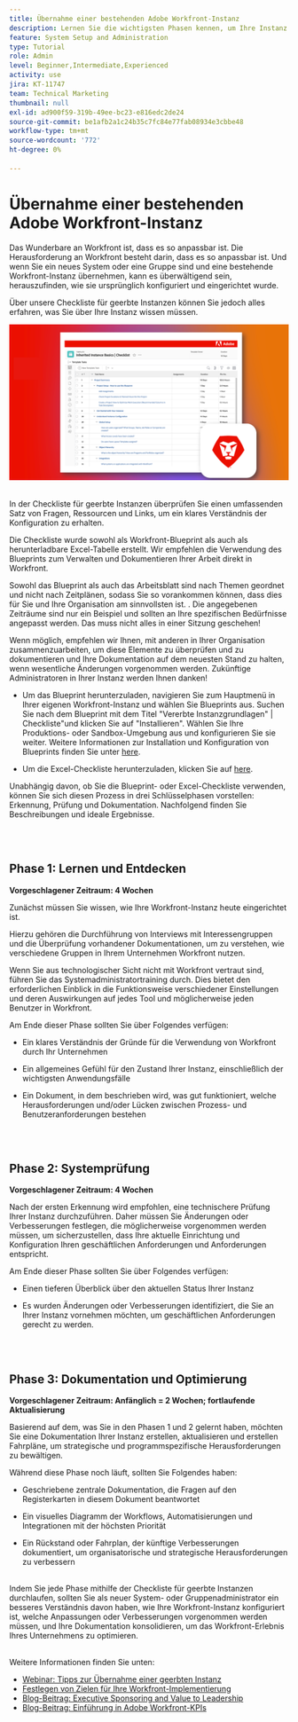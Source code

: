 ```yaml
---
title: Übernahme einer bestehenden Adobe Workfront-Instanz
description: Lernen Sie die wichtigsten Phasen kennen, um Ihre Instanz von Workfront als neues System- oder Gruppenadministrator zu bewerten, zu verstehen und zu optimieren.
feature: System Setup and Administration
type: Tutorial
role: Admin
level: Beginner,Intermediate,Experienced
activity: use
jira: KT-11747
team: Technical Marketing
thumbnail: null
exl-id: ad900f59-319b-49ee-bc23-e816edc2de24
source-git-commit: be1afb2a1c24b35c7fc84e77fab08934e3cbbe48
workflow-type: tm+mt
source-wordcount: '772'
ht-degree: 0%

---
```


# Übernahme einer bestehenden Adobe Workfront-Instanz

Das Wunderbare an Workfront ist, dass es so anpassbar ist. Die Herausforderung an Workfront besteht darin, dass es so anpassbar ist. Und wenn Sie ein neues System oder eine Gruppe sind und eine bestehende Workfront-Instanz übernehmen, kann es überwältigend sein, herauszufinden, wie sie ursprünglich konfiguriert und eingerichtet wurde.

Über unsere Checkliste für geerbte Instanzen können Sie jedoch alles erfahren, was Sie über Ihre Instanz wissen müssen.

![Checklisten-Bild für geerbte Instanzen](assets/wf-inherited-instance-image.png)
<br></br>

In der Checkliste für geerbte Instanzen überprüfen Sie einen umfassenden Satz von Fragen, Ressourcen und Links, um ein klares Verständnis der Konfiguration zu erhalten.

Die Checkliste wurde sowohl als Workfront-Blueprint als auch als herunterladbare Excel-Tabelle erstellt. Wir empfehlen die Verwendung des Blueprints zum Verwalten und Dokumentieren Ihrer Arbeit direkt in Workfront.

Sowohl das Blueprint als auch das Arbeitsblatt sind nach Themen geordnet und nicht nach Zeitplänen, sodass Sie so vorankommen können, dass dies für Sie und Ihre Organisation am sinnvollsten ist. . Die angegebenen Zeiträume sind nur ein Beispiel und sollten an Ihre spezifischen Bedürfnisse angepasst werden. Das muss nicht alles in einer Sitzung geschehen!

Wenn möglich, empfehlen wir Ihnen, mit anderen in Ihrer Organisation zusammenzuarbeiten, um diese Elemente zu überprüfen und zu dokumentieren und Ihre Dokumentation auf dem neuesten Stand zu halten, wenn wesentliche Änderungen vorgenommen werden. Zukünftige Administratoren in Ihrer Instanz werden Ihnen danken!

* Um das Blueprint herunterzuladen, navigieren Sie zum Hauptmenü in Ihrer eigenen Workfront-Instanz und wählen Sie Blueprints aus. Suchen Sie nach dem Blueprint mit dem Titel &quot;Vererbte Instanzgrundlagen&quot; | Checkliste&quot;und klicken Sie auf &quot;Installieren&quot;. Wählen Sie Ihre Produktions- oder Sandbox-Umgebung aus und konfigurieren Sie sie weiter. Weitere Informationen zur Installation und Konfiguration von Blueprints finden Sie unter [here](https://experienceleague.adobe.com/docs/workfront/using/administration-and-setup/blueprints/blueprints-install.html?lang=en).

* Um die Excel-Checkliste herunterzuladen, klicken Sie auf [here](assets/adobe-workfront-system-admin-playbook-inherited-instance.xlsx).

Unabhängig davon, ob Sie die Blueprint- oder Excel-Checkliste verwenden, können Sie sich diesen Prozess in drei Schlüsselphasen vorstellen: Erkennung, Prüfung und Dokumentation. Nachfolgend finden Sie Beschreibungen und ideale Ergebnisse.

<br>
</br>

## Phase 1: Lernen und Entdecken

<b>Vorgeschlagener Zeitraum: 4 Wochen</b>

Zunächst müssen Sie wissen, wie Ihre Workfront-Instanz heute eingerichtet ist.

Hierzu gehören die Durchführung von Interviews mit Interessengruppen und die Überprüfung vorhandener Dokumentationen, um zu verstehen, wie verschiedene Gruppen in Ihrem Unternehmen Workfront nutzen.

Wenn Sie aus technologischer Sicht nicht mit Workfront vertraut sind, führen Sie das Systemadministratortraining durch. Dies bietet den erforderlichen Einblick in die Funktionsweise verschiedener Einstellungen und deren Auswirkungen auf jedes Tool und möglicherweise jeden Benutzer in Workfront.

Am Ende dieser Phase sollten Sie über Folgendes verfügen:

* Ein klares Verständnis der Gründe für die Verwendung von Workfront durch Ihr Unternehmen

* Ein allgemeines Gefühl für den Zustand Ihrer Instanz, einschließlich der wichtigsten Anwendungsfälle

* Ein Dokument, in dem beschrieben wird, was gut funktioniert, welche Herausforderungen und/oder Lücken zwischen Prozess- und Benutzeranforderungen bestehen
<br>
</br>

## Phase 2: Systemprüfung

<b>Vorgeschlagener Zeitraum: 4 Wochen </b>

Nach der ersten Erkennung wird empfohlen, eine technischere Prüfung Ihrer Instanz durchzuführen. Daher müssen Sie Änderungen oder Verbesserungen festlegen, die möglicherweise vorgenommen werden müssen, um sicherzustellen, dass Ihre aktuelle Einrichtung und Konfiguration Ihren geschäftlichen Anforderungen und Anforderungen entspricht.

Am Ende dieser Phase sollten Sie über Folgendes verfügen:

* Einen tieferen Überblick über den aktuellen Status Ihrer Instanz

* Es wurden Änderungen oder Verbesserungen identifiziert, die Sie an Ihrer Instanz vornehmen möchten, um geschäftlichen Anforderungen gerecht zu werden.
<br>
</br>

## Phase 3: Dokumentation und Optimierung

<b>Vorgeschlagener Zeitraum: Anfänglich = 2 Wochen; fortlaufende Aktualisierung </b>

Basierend auf dem, was Sie in den Phasen 1 und 2 gelernt haben, möchten Sie eine Dokumentation Ihrer Instanz erstellen, aktualisieren und erstellen Fahrpläne, um strategische und programmspezifische Herausforderungen zu bewältigen.

Während diese Phase noch läuft, sollten Sie Folgendes haben:

* Geschriebene zentrale Dokumentation, die Fragen auf den Registerkarten in diesem Dokument beantwortet

* Ein visuelles Diagramm der Workflows, Automatisierungen und Integrationen mit der höchsten Priorität

* Ein Rückstand oder Fahrplan, der künftige Verbesserungen dokumentiert, um organisatorische und strategische Herausforderungen zu verbessern

<br>
Indem Sie jede Phase mithilfe der Checkliste für geerbte Instanzen durchlaufen, sollten Sie als neuer System- oder Gruppenadministrator ein besseres Verständnis davon haben, wie Ihre Workfront-Instanz konfiguriert ist, welche Anpassungen oder Verbesserungen vorgenommen werden müssen, und Ihre Dokumentation konsolidieren, um das Workfront-Erlebnis Ihres Unternehmens zu optimieren.

<br>
</br>

Weitere Informationen finden Sie unten:
* [Webinar: Tipps zur Übernahme einer geerbten Instanz](https://experienceleaguecommunities.adobe.com/t5/workfront-discussions/webinar-system-admin-essentials-tips-for-taking-over-an-existing/td-p/571873)
* [Festlegen von Zielen für Ihre Workfront-Implementierung](https://experienceleague.adobe.com/docs/workfront/using/administration-and-setup/get-started-administration/define-wf-goals-objectives.html?lang=en)
* [Blog-Beitrag: Executive Sponsoring and Value to Leadership](https://experienceleaguecommunities.adobe.com/t5/workfront-blogs/customer-success-tips-executive-sponsorship-and-value-to/ba-p/518353)
* [Blog-Beitrag: Einführung in Adobe Workfront-KPIs](https://experienceleaguecommunities.adobe.com/t5/workfront-blogs/kpi-dashboards-in-the-new-workfront-experience-introduction-to/ba-p/549001)
